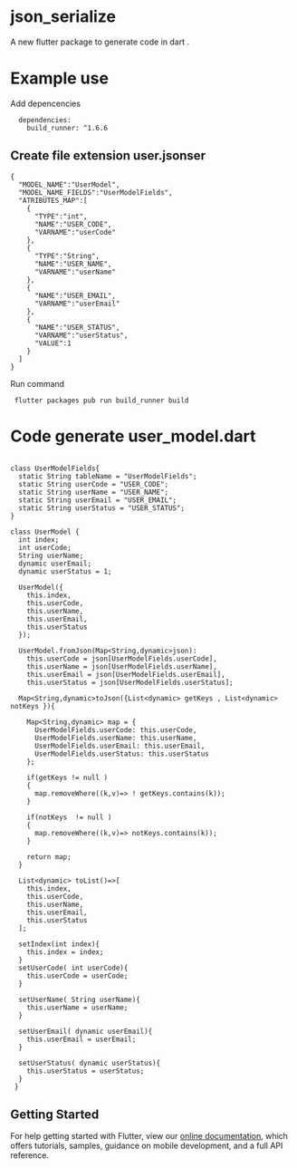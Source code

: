 # json_serialize

A new flutter package to generate code in dart .


# Example use  

Add  depencencies
````
  dependencies:
    build_runner: ^1.6.6
````

## Create file extension user.jsonser
````
{
  "MODEL_NAME":"UserModel",
  "MODEL_NAME_FIELDS":"UserModelFields",
  "ATRIBUTES_MAP":[
    {
      "TYPE":"int",
      "NAME":"USER_CODE",
      "VARNAME":"userCode"
    },
    {
      "TYPE":"String",
      "NAME":"USER_NAME",
      "VARNAME":"userName"
    },
    {
      "NAME":"USER_EMAIL",
      "VARNAME":"userEmail"
    },
    {
      "NAME":"USER_STATUS",
      "VARNAME":"userStatus",
      "VALUE":1
    }
  ]
}

````

Run command
````
 flutter packages pub run build_runner build
````

# Code generate user_model.dart
````

class UserModelFields{
  static String tableName = "UserModelFields";
  static String userCode = "USER_CODE";
  static String userName = "USER_NAME";
  static String userEmail = "USER_EMAIL";
  static String userStatus = "USER_STATUS";
}

class UserModel {
  int index;
  int userCode; 
  String userName; 
  dynamic userEmail; 
  dynamic userStatus = 1;

  UserModel({
    this.index,
    this.userCode,
    this.userName,
    this.userEmail,
    this.userStatus
  });

  UserModel.fromJson(Map<String,dynamic>json):
    this.userCode = json[UserModelFields.userCode],
    this.userName = json[UserModelFields.userName],
    this.userEmail = json[UserModelFields.userEmail],
    this.userStatus = json[UserModelFields.userStatus];
  
  Map<String,dynamic>toJson({List<dynamic> getKeys , List<dynamic>  notKeys }){

    Map<String,dynamic> map = {
      UserModelFields.userCode: this.userCode,
      UserModelFields.userName: this.userName,
      UserModelFields.userEmail: this.userEmail,
      UserModelFields.userStatus: this.userStatus    
    }; 

    if(getKeys != null )
    { 
      map.removeWhere((k,v)=> ! getKeys.contains(k)); 
    }
 
    if(notKeys  != null ) 
    { 
      map.removeWhere((k,v)=> notKeys.contains(k)); 
    } 

    return map;
  }

  List<dynamic> toList()=>[
    this.index,
    this.userCode,
    this.userName,
    this.userEmail,
    this.userStatus
  ];

  setIndex(int index){
    this.index = index;
  }
  setUserCode( int userCode){
    this.userCode = userCode; 
  }

  setUserName( String userName){
    this.userName = userName; 
  }

  setUserEmail( dynamic userEmail){
    this.userEmail = userEmail; 
  }

  setUserStatus( dynamic userStatus){
    this.userStatus = userStatus; 
  }  
 }
````

## Getting Started

For help getting started with Flutter, view our 
[online documentation](https://flutter.dev/docs), which offers tutorials, 
samples, guidance on mobile development, and a full API reference.
